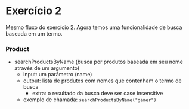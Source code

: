 # Exercício 2
Mesmo fluxo do exercício 2. Agora temos uma funcionalidade de busca baseada em um termo.<br>

### Product
- searchProductsByName (busca por produtos baseada em seu nome através de um argumento)
    - input: um parâmetro (name)
    - output: lista de produtos com nomes que contenham o termo de busca
        - extra: o resultado da busca deve ser case insensitive
    - exemplo de chamada:
        ```searchProductsByName("gamer")```
